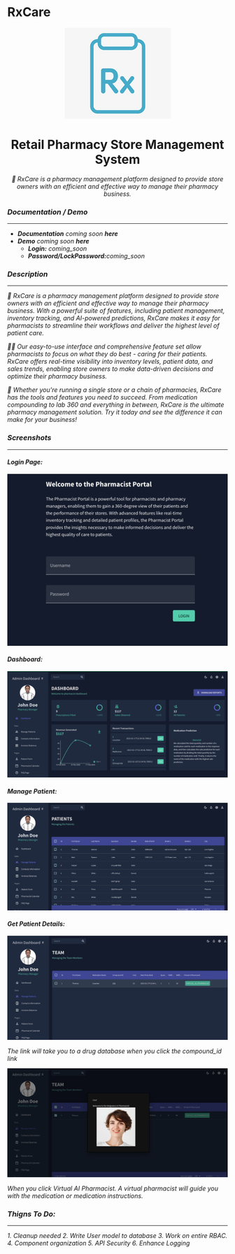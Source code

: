 <!-- @format -->

# RxCare

<p align="center">
<img src="./assets/rxcare-logo.png"/>
</p>
<h1 align="center"> Retail Pharmacy Store Management System</h1>

<p align="center"><i>🏥 RxCare is a pharmacy management platform designed to provide store owners with an efficient and effective way to manage their pharmacy business.</p>

<h3>Documentation / Demo</h3>
<hr>

<ul>
<li><b>Documentation</b> coming soon <b>here</b></a></li>
<li><b>Demo</b> coming soon <b>here </b></a>
<ul>
<li><b>Login:</b> coming_soon</li>
<li><b>Password/LockPassword:</b>coming_soon</li>
</ul>
</li>
</ul>

<h3>Description</h3>
<hr>
🏥 RxCare is a pharmacy management platform designed to provide store owners with an efficient and effective way to manage their pharmacy business. With a powerful suite of features, including patient management, inventory tracking, and AI-powered predictions, RxCare makes it easy for pharmacists to streamline their workflows and deliver the highest level of patient care.

👨‍⚕️ Our easy-to-use interface and comprehensive feature set allow pharmacists to focus on what they do best - caring for their patients. RxCare offers real-time visibility into inventory levels, patient data, and sales trends, enabling store owners to make data-driven decisions and optimize their pharmacy business.

💊 Whether you're running a single store or a chain of pharmacies, RxCare has the tools and features you need to succeed. From medication compounding to lab 360 and everything in between, RxCare is the ultimate pharmacy management solution. Try it today and see the difference it can make for your business!

<h3>Screenshots</h3>
<hr>
<h4>Login Page: </h4>
<img src="./assets/ui-github-screenshots/login.png"/></h4>
<h4>Dashboard: </h4>
<img src="./assets/ui-github-screenshots/dashboard.png"/></h4>
<h4>Manage Patient: </h4>
<img src="./assets/ui-github-screenshots/manage_patient.png"/></h4>
<h4>Get Patient Details: </h4>
<img src="./assets/ui-github-screenshots/user360.png"/></h4>
<p>The link will take you to a drug database when you click the compound_id link</p>
<img src="./assets/ui-github-screenshots/aivassistant.png"/></h4>
<p>When you click Virtual AI Pharmacist. A virtual pharmacist will guide you with the medication or medication instructions.</p>
<h3>Thigns To Do:</h3>
<hr>
1. Cleanup needed  
2. Write User model to database  
3. Work on entire RBAC.  
4. Component organization  
5. API Security  
6. Enhance Logging

